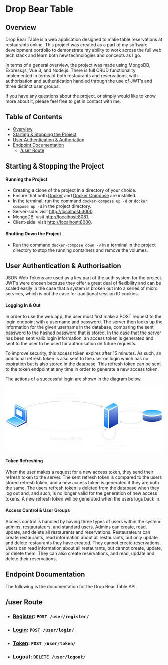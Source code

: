 # Drop Bear Table

## Overview
Drop Bear Table is a web application designed to make table reservations at restaurants online. This project was created as a part of my software development portfolio to demonstrate my ability to work across the full web tech stack and learn both new technologies and concepts as I go.

In terms of a general overview, the project was made using MongoDB, Express.js, Vue 3, and Node.js. There is full CRUD functionality implemented in terms of both restaurants and reservations, with authorisation and authentication handled through the use of JWT’s and three distinct user groups.

If you have any questions about the project, or simply would like to know more about it, please feel free to get in contact with me.  

## Table of Contents
- [Overview](#overview)
- [Starting & Stopping the Project](#starting--stopping-the-project)
- [User Authentication & Authoriation](#user-authentication--authorisation)
- [Endpoint Documentation](#endpoint-documentation)
    - [/user Route](#user-route)

## Starting & Stopping the Project
#### Running the Project
- Creating a clone of the project in a directory of your choice.
- Ensure that both [Docker](https://www.docker.com/products/docker-desktop) and [Docker Compose](https://docs.docker.com/compose/install/) are installed.
- In the terminal, run the command `docker-compose up -d` or `docker compose up -d` in the project directory.
- Server-side: visit [http://localhost:3000](http://localhost:3000).
- MongoDB: visit [http://localhost:8081](http://localhost:8081).
- Client-side: visit [http://localhost:8080](http://localhost:8080).

#### Shutting Down the Project
- Run the command `docker-compose down -v` in a terminal in the project directory to stop the running containers and remove the volumes.

## User Authentication & Authorisation
JSON Web Tokens are used as a key part of the auth system for the project. JWT’s were chosen because they offer a great deal of flexibility and can be scaled easily in the case that a system is broken out into a series of micro services, which is not the case for traditional session ID cookies.

#### Logging In & Out
In order to use the web app, the user must first make a POST request to the login endpoint with a username and password. The server then looks up the information for the given username in the database, comparing the sent password to the hashed password that is stored. In the case that the server has been sent valid login information, an access token is generated and sent to the user to be used for authorisation on future requests.

To improve security, this access token expires after 15 minutes. As such, an additional refresh token is also sent to the user on login which has no expiration but is also stored in the database. This refresh token can be sent to the token endpoint at any time in order to generate a new access token.

The actions of a successful login are shown in the diagram below.

![login diagram](./docs/img/LoginRequest.png)

#### Token Refreshing
When the user makes a request for a new access token, they send their refresh token to the server. The sent refresh token is compared to the users stored refresh token, and a new access token is generated if they are both the same. The users refresh token is deleted from the database when they log out and, and such, is no longer valid for the generation of new access tokens. A new refresh token will be generated when the users logs back in.

#### Access Control & User Groups
Access control is handled by having three types of users within the system: admins, restaurateurs, and standard users. Admins can create, read, update, and delete all restaurants and reservations. Restaurateurs can create restaurants, read information about all restaurants, but only update and delete restaurants they have created. They cannot create reservations. Users can read information about all restaurants, but cannot create, update, or delete them. They can also create reservations, and read, update and delete their reservations.


## Endpoint Documentation
The following is the documentation for the Drop Bear Table API.

## /user Route
- ### [Register](./docs/endpoints/user/register.md): `POST /user/register/`
- ### [Login](./docs/endpoints/user/login.md): `POST /user/login/`
- ### [Token](./docs/endpoints/user/token.md): `POST /user/token/`
- ### [Logout](./docs/endpoints/user/logout.md): `DELETE /user/logout/`